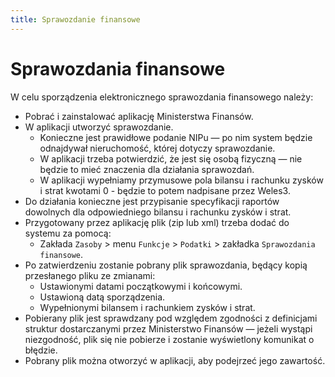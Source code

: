 ```yaml
---
title: Sprawozdanie finansowe
---
```


# Sprawozdania finansowe

W celu sporządzenia elektronicznego sprawozdania finansowego należy:

- Pobrać i zainstalować aplikację Ministerstwa Finansów.
- W aplikacji utworzyć sprawozdanie.
  - Konieczne jest prawidłowe podanie NIPu — po nim system będzie odnajdywał nieruchomość, której dotyczy sprawozdanie.
  - W aplikacji trzeba potwierdzić, że jest się osobą fizyczną — nie będzie to mieć znaczenia dla działania sprawozdań.
  - W aplikacji wypełniamy przymusowe pola bilansu i rachunku zysków i strat kwotami 0 - będzie to potem nadpisane przez Weles3.
- Do działania konieczne jest przypisanie specyfikacji raportów dowolnych dla odpowiedniego bilansu i rachunku zysków i strat.
- Przygotowany przez aplikację plik (zip lub xml) trzeba dodać do systemu za pomocą:
  - Zakłada `Zasoby` > menu `Funkcje` > `Podatki` > zakładka `Sprawozdania finansowe`.
- Po zatwierdzeniu zostanie pobrany plik sprawozdania, będący kopią przesłanego pliku ze zmianami:
  - Ustawionymi datami początkowymi i końcowymi.
  - Ustawioną datą sporządzenia.
  - Wypełnionymi bilansem i rachunkiem zysków i strat.
- Pobierany plik jest sprawdzany pod względem zgodności z definicjami struktur dostarczanymi przez Ministerstwo Finansów — jeżeli wystąpi niezgodność, plik się nie pobierze i zostanie wyświetlony komunikat o błędzie.
- Pobrany plik można otworzyć w aplikacji, aby podejrzeć jego zawartość.